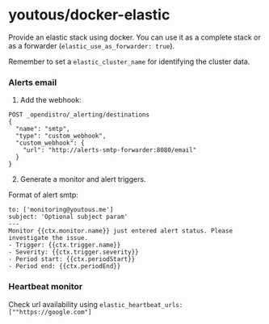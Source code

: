 # youtous/docker-elastic

Provide an elastic stack using docker.
You can use it as a complete stack or as a forwarder (`elastic_use_as_forwarder: true`).

Remember to set a `elastic_cluster_name` for identifying the cluster data.

### Alerts email

1. Add the webhook:

```
POST _opendistro/_alerting/destinations
{
  "name": "smtp",
  "type": "custom_webhook",
  "custom_webhook": {
    "url": "http://alerts-smtp-forwarder:8080/email"
  }
}
``` 

2. Generate a monitor and alert triggers.

Format of alert smtp:
```
to: ['monitoring@youtous.me']
subject: 'Optional subject param'
---
Monitor {{ctx.monitor.name}} just entered alert status. Please investigate the issue.
- Trigger: {{ctx.trigger.name}}
- Severity: {{ctx.trigger.severity}}
- Period start: {{ctx.periodStart}}
- Period end: {{ctx.periodEnd}}
```

### 

### Heartbeat monitor

Check url availability using `elastic_heartbeat_urls: [""https://google.com"]`